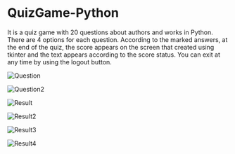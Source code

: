 # QuizGame-Python

It is a quiz game with 20 questions about authors and works in Python. There are 4 options for each question.
According to the marked answers, at the end of the quiz, the score appears on the screen that created using tkinter and the text appears according to the score status.
You can exit at any time by using the logout button.

![Question](https://user-images.githubusercontent.com/76444340/230725916-7ddad6f7-74eb-4520-9026-ea7f745fa1f1.png)

![Question2](https://user-images.githubusercontent.com/76444340/230725921-b68d6480-3371-422f-868c-4c80bfc4132c.png)

![Result](https://user-images.githubusercontent.com/76444340/230725925-e08b03a5-e818-45d6-b90b-cfa445825063.png)

![Result2](https://user-images.githubusercontent.com/76444340/230725929-5821aeb7-3c04-4b62-9494-56a2eb5a7afb.png)

![Result3](https://user-images.githubusercontent.com/76444340/230725931-7aec9dbc-0899-47fb-b377-41b86184e73d.png)

![Result4](https://user-images.githubusercontent.com/76444340/230725932-cf44494b-91c6-4bf6-b96b-9142930dd9d6.png)
